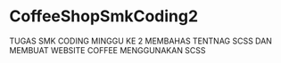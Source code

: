 # CoffeeShopSmkCoding2
 TUGAS SMK CODING MINGGU KE 2 MEMBAHAS TENTNAG SCSS DAN MEMBUAT WEBSITE COFFEE MENGGUNAKAN SCSS
